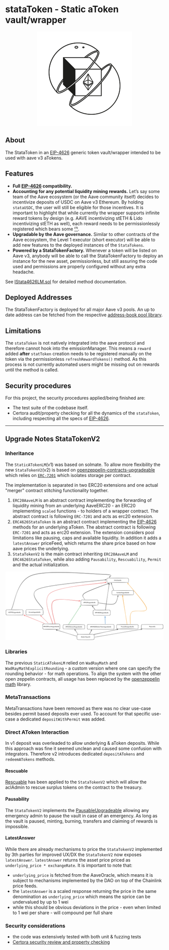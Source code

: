 # stataToken - Static aToken vault/wrapper

<p align="center">
<img src="../../../../resources/static-a-token-wrapping.jpeg" width="300">
</p>

## About

The StataToken in an [EIP-4626](https://eips.ethereum.org/EIPS/eip-4626) generic token vault/wrapper intended to be used with aave v3 aTokens.

## Features

- **Full [EIP-4626](https://eips.ethereum.org/EIPS/eip-4626) compatibility.**
- **Accounting for any potential liquidity mining rewards.** Let’s say some team of the Aave ecosystem (or the Aave community itself) decides to incentivize deposits of USDC on Aave v3 Ethereum. By holding `stataUSDC`, the user will still be eligible for those incentives.
  It is important to highlight that while currently the wrapper supports infinite reward tokens by design (e.g. AAVE incentivizing stETH & Lido incentivizing stETH as well), each reward needs to be permissionlessly registered which bears some [⁽¹⁾](#limitations).
- **Upgradable by the Aave governance.** Similar to other contracts of the Aave ecosystem, the Level 1 executor (short executor) will be able to add new features to the deployed instances of the `StataTokens`.
- **Powered by a StataTokenFactory.** Whenever a token will be listed on Aave v3, anybody will be able to call the StataTokenFactory to deploy an instance for the new asset, permissionless, but still assuring the code used and permissions are properly configured without any extra headache.

See [IStata4626LM.sol](./interfaces/IERC20AaveLM.sol) for detailed method documentation.

## Deployed Addresses

The StataTokenFactory is deployed for all major Aave v3 pools.
An up to date address can be fetched from the respective [address-book pool library](https://search.onaave.com/?q=stata%20factory).

## Limitations

The `stataToken` is not natively integrated into the aave protocol and therefore cannot hook into the emissionManager.
This means a `reward` added **after** `statToken` creation needs to be registered manually on the token via the permissionless `refreshRewardTokens()` method.
As this process is not currently automated users might be missing out on rewards until the method is called.

## Security procedures

For this project, the security procedures applied/being finished are:

- The test suite of the codebase itself.
- Certora audit/property checking for all the dynamics of the `stataToken`, including respecting all the specs of [EIP-4626](https://eips.ethereum.org/EIPS/eip-4626).

---

## Upgrade Notes StataTokenV2

### Inheritance

The `StaticATokenLM`(v1) was based on solmate.
To allow more flexibility the new `StataTokenV2`(v2) is based on [openzeppelin-contracts-upgradeable](https://github.com/OpenZeppelin/openzeppelin-contracts-upgradeable) which relies on [`ERC-7201`](https://eips.ethereum.org/EIPS/eip-7201) which isolates storage per contract.

The implementation is separated in two ERC20 extensions and one actual "merger" contract stitching functionality together.

1. `ERC20AaveLM` is an abstract contract implementing the forwarding of liquidity mining from an underlying AaveERC20 - an ERC20 implementing `scaled` functions - to holders of a wrapper contract.
   The abstract contract is following `ERC-7201` and acts as erc20 extension.
2. `ERC4626StataToken` is an abstract contract implementing the [EIP-4626](https://eips.ethereum.org/EIPS/eip-4626) methods for an underlying aToken.
   The abstract contract is following `ERC-7201` and acts as erc20 extension.
   The extension considers pool limitations like pausing, caps and available liquidity.
   In addition it adds a `latestAnswer` priceFeed, which returns the share price based on how aave prices the underlying.
3. `StataTokenV2` is the main contract inheriting `ERC20AaveLM` and `ERC4626StataToken`, while also adding `Pausability`, `Rescuability`, `Permit` and the actual initialization.

![inheritance graph](./inheritance.png)

### Libraries

The previous `StaticATokenLM` relied on `WadRayMath` and `WadRayMathExplicitRounding` - a custom version where one can specify the rounding behavior - for math operations.
To align the system with the other open zeppelin contracts, all usage has been replaced by the [openzeppelin math](https://github.com/OpenZeppelin/openzeppelin-contracts/blob/master/contracts/utils/math/Math.sol) library.

### MetaTransactions

MetaTransactions have been removed as there was no clear use-case besides permit based deposits ever used.
To account for that specific use-case a dedicated `depositWithPermit` was added.

### Direct AToken Interaction

In v1 deposit was overleaded to allow underlying & aToken deposits.
While this approach was fine it seemed unclean and caused some confusion with integrators.
Therefore v2 introduces dedicated `depositATokens` and `redeemATokens` methods.

#### Rescuable

[Rescuable](https://github.com/bgd-labs/solidity-utils/blob/main/src/contracts/utils/Rescuable.sol) has been applied to
the `StataTokenV2` which will allow the aclAdmin to rescue surplus tokens on the contract to the treasury.

#### Pausability

The `StataTokenV2` implements the [PausableUpgradeable](https://github.com/OpenZeppelin/openzeppelin-contracts-upgradeable/blob/9a47a37c4b8ce2ac465e8656f31d32ac6fe26eaa/contracts/utils/PausableUpgradeable.sol) allowing any emergency admin to pause the vault in case of an emergency.
As long as the vault is paused, minting, burning, transfers and claiming of rewards is impossible.

#### LatestAnswer

While there are already mechanisms to price the `StataTokenV2` implemented by 3th parties for improved UX/DX the `StataTokenV2` now exposes `latestAnswer`.
`latestAnswer` returns the asset price priced as `underlying_price * exchangeRate`.
It is important to note that:

- `underlying_price` is fetched from the AaveOracle, which means it is subject to mechanisms implemented by the DAO on top of the Chainlink price feeds.
- the `latestAnswer` is a scaled response returning the price in the same denomination as `underlying_price` which means the sprice can be undervalued by up to 1 wei
- while this should be obvious deviations in the price - even when limited to 1 wei per share - will compound per full share

### Security considerations

- the code was extensively tested with both unit & fuzzing tests
- [Certora security review and property checking](https://github.com/aave-dao/aave-v3-origin/blob/067d29eb75115179501edc4316d125d9773f7928/audits/11-09-2024_Certora_StataTokenV2.pdf)
